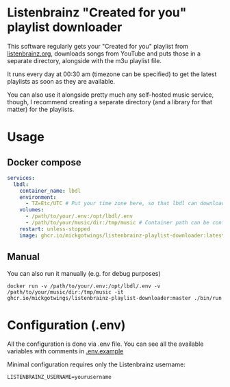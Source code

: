 # Listenbrainz "Created for you" playlist downloader

This software regularly gets your "Created for you" playlist from [listenbrainz.org](https://listenbrainz.org),
downloads songs from YouTube and puts those in a separate directory, alongside with the m3u playlist file.

It runs every day at 00:30 am (timezone can be specified) to get the latest playlists as soon as they are available.

You can also use it alongside pretty much any self-hosted music service, though,
I recommend creating a separate directory (and a library for that matter) for the playlists.

# Usage
## Docker compose
```yml
services:
  lbdl:
    container_name: lbdl
    environment:
      - TZ=Etc/UTC # Put your time zone here, so that lbdl can download your new playlists shortly as they are available
    volumes:
      - /path/to/your/.env:/opt/lbdl/.env
      - /path/to/your/music/dir:/tmp/music # Container path can be configured in .env, though it is not required
    restart: unless-stopped
    image: ghcr.io/mickgotwings/listenbrainz-playlist-downloader:latest
```

## Manual
You can also run it manually (e.g. for debug purposes)
```shell
docker run -v /path/to/your/.env:/opt/lbdl/.env -v /path/to/your/music/dir:/tmp/music -it ghcr.io/mickgotwings/listenbrainz-playlist-downloader:master ./bin/run 
```

# Configuration (.env)

All the configuration is done via .env file. You can see all the available variables with comments in [.env.example](.env.example)

Minimal configuration requires only the Listenbrainz username:
```dotenv
LISTENBRAINZ_USERNAME=yourusername
```
